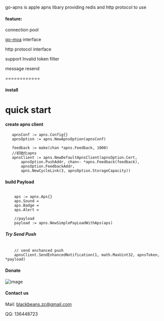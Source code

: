 
go-apns is apple apns libary providing redis and http protocol to use 

####  feature:

connection pool 
    
[go-moa](https://github.com/blackbeans/go-apns) interface
    
http protocol interface
    
support Invalid token filter
    
message resend 

============
#### install

quick start
============

#### create  apns client

 ```golang   
    apnsConf := apns.Config{}
    apnsOption := apns.NewApnsOption(apnsConf)

	feedback := make(chan *apns.Feedback, 1000)
	//初始化apns
	apnsClient := apns.NewDefaultApnsClient(apnsOption.Cert,
		apnsOption.PushAddr, chan<- *apns.Feedback(feedback),
		apnsOption.FeedbackAddr,
		apns.NewCycleLink(3, apnsOption.StorageCapacity))
```
	
#### build Payload 

```golang 

    aps := apns.Aps{}
	aps.Sound = 
	aps.Badge = 
	aps.Alert = 
	
	//payload
	payload := apns.NewSimplePayLoadWithAps(aps)

``` 

##### Try Send Push

```golang

	// send enchanced push
	apnsClient.SendEnhancedNotification(1, math.MaxUint32, apnsToken, *payload)

```
	


#### Donate

![image](https://github.com/blackbeans/kiteq/blob/master/doc/qcode.png)

#### Contact us 

Mail: blackbeans.zc@gmail.com

QQ: 136448723






